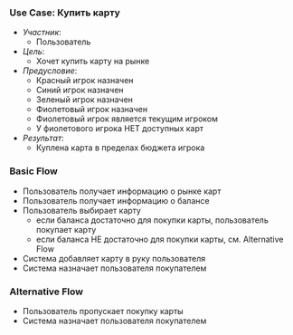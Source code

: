 ### Use Case: Купить карту
* *Участник*:
  - Пользователь
* *Цель*:
  - Хочет купить карту на рынке
* *Предусловие*:
  - Красный игрок назначен
  - Синий игрок назначен
  - Зеленый игрок назначен
  - Фиолетовый игрок назначен
  - Фиолетовый игрок является текущим игроком
  - У фиолетового игрока НЕТ доступных карт
* *Результат*:
  - Куплена карта в пределах бюджета игрока

### Basic Flow
* Пользователь получает информацию о рынке карт
* Пользователь получает информацию о балансе
* Пользователь выбирает карту
  - если баланса достаточно для покупки карты, пользователь покупает карту
  - если баланса НЕ достаточно для покупки карты, см. Alternative Flow
* Система добавляет карту в руку пользователя
* Система назначает пользователя покупателем

### Alternative Flow
* Пользователь пропускает покупку карты
* Система назначает пользователя покупателем